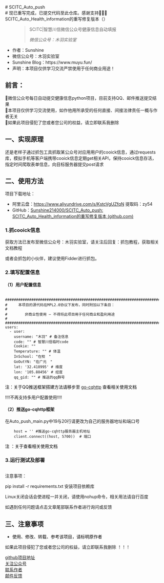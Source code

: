 <p># SCITC_Auto_push<br /># 现已重写完成，已提交代码至此仓库。感谢支持💖💖💖<br />SCITC_Auto_Health_information的重写修复版本（）</p>

<!-- wp:pullquote -->
<figure class="wp-block-pullquote"><blockquote><p>SCITC|智慧川信微信公众号健康信息自动填报</p><cite>微信公众号：木羽实验室</cite></blockquote></figure>
<!-- /wp:pullquote -->

<!-- wp:list -->
<ul><li>作者：Sunshine</li><li>微信公众号：木羽实验室</li><li>Sunshine Blog：https://www.muyu.fun/</li><li>声明：本项目仅供学习交流严禁使用于任何商业用途！</li></ul>
<!-- /wp:list -->

<!-- wp:heading -->
<h2>前言：</h2>
<!-- /wp:heading -->

<!-- wp:paragraph -->
<p id="block-bb73bd83-d728-426c-8c76-95e0b4bf1bc2">🙂微信公众号每日自动提交健康信息python项目，目前支持QQ、邮件推送提交结果 <br>🙂本项目仅供学习交流使用，如作他用所承受的任何直接、间接法律责任一概与作者无关 <br>🙂如果此项目侵犯了您或者您公司的权益，请立即联系我删除</p>
<!-- /wp:paragraph -->

<!-- wp:heading -->
<h2>一、实现原理</h2>
<!-- /wp:heading -->

<!-- wp:paragraph -->
<p>还是老样子通过抓包工具抓取某公众号对应用用户的cooick信息，通过requests库，模拟手机等客户端携带cooick信息定期get相关API，保持cooick信息存活，指定时间爬取表单信息，向目标服务器提交post请求</p>
<!-- /wp:paragraph -->

<!-- wp:heading -->
<h2>二、使用方法</h2>
<!-- /wp:heading -->

<!-- wp:paragraph -->
<p>项目下载地址：</p>
<!-- /wp:paragraph -->

<!-- wp:list -->
<ul><li>阿里云盘：<a href="https://www.aliyundrive.com/s/KstcVgUZfqN" target="_blank" rel="noreferrer noopener">https://www.aliyundrive.com/s/KstcVgUZfqN</a> 提取码：zy54</li><li>GitHub：<a href="https://github.com/Sunshine214000/SCITC_Auto_push">Sunshine214000/SCITC_Auto_push: SCITC_Auto_Health_information的重写修复版本 (github.com)</a></li></ul>
<!-- /wp:list -->

<!-- wp:heading {"level":3} -->
<h3>1.抓cooick信息</h3>
<!-- /wp:heading -->

<!-- wp:paragraph -->
<p>获取方法已发布至微信公众号：<span class="has-inline-color has-luminous-vivid-amber-color">木羽实验室</span>，请关注后回复：<span class="has-inline-color has-pale-cyan-blue-color">抓包教程</span>，获取相关文档教程</p>
<!-- /wp:paragraph -->

<!-- wp:paragraph -->
<p>或者会抓包的小伙伴，建议使用Fidder进行抓包。</p>
<!-- /wp:paragraph -->

<!-- wp:heading {"level":3} -->
<h3>2.填写配置信息</h3>
<!-- /wp:heading -->

<!-- wp:heading {"level":4} -->
<h4>（1）用户配置信息</h4>
<!-- /wp:heading -->

<!-- wp:code -->
<pre class="wp-block-code"><code>
###############################################################################
#     本项目的源代码在MPL2.0协议下发布，同时附加以下条目：                          #
#        非商业性使用 — 不得将此项目用于任何商业和盈利用途                          #
###############################################################################
users:
  - user:
    username: "木羽" # 备注信息
    code: "" # 智慧川信临时code
    Cookie: ""
    Temperature: "" # 体温
    InSchool: "在校　"
    GoOutYN: "在广元　"
    lat: '32.418995' # 维度
    lon: '105.88456' # 经度
    qq_gid: "" # 推送的qq群号
</code></pre>
<!-- /wp:code -->

<!-- wp:paragraph -->
<p><mark style="background-color:rgba(0, 0, 0, 0)" class="has-inline-color has-pale-pink-color">注：关于QQ推送框架搭建方法请移步至 <a href="https://docs.go-cqhttp.org/">go-cqhttp</a>  查看相关使用文档</mark></p>
<!-- /wp:paragraph -->

<!-- wp:paragraph -->
<p>!!!!不再支持多用户配置使用!!!!</p>
<!-- /wp:paragraph -->

<!-- wp:paragraph -->
<p></p>
<!-- /wp:paragraph -->

<!-- wp:heading {"level":4} -->
<h4>（2）推送go-cqhttp框架</h4>
<!-- /wp:heading -->

<!-- wp:paragraph -->
<p>在Auto_push_main.py中19与20行请更改为自己的服务器地址和端口号</p>
<!-- /wp:paragraph -->

<!-- wp:code -->
<pre class="wp-block-code"><code>    host = '' #推送go-cqhttp服务器主机地址
    client.connect((host, 5700))  # 端口</code></pre>
<!-- /wp:code -->

<!-- wp:paragraph -->
<p><mark style="background-color:rgba(0, 0, 0, 0)" class="has-inline-color has-pale-pink-color">  注 ：关于查看相关使用文档 </mark><br></p>
<!-- /wp:paragraph -->

<!-- wp:heading {"level":3} -->
<h3>3.运行测试及部署</h3>
<!-- /wp:heading -->

<!-- wp:paragraph -->
<p></p>
<!-- /wp:paragraph -->

<!-- wp:image {"id":51,"sizeSlug":"full","linkDestination":"none"} -->
<figure class="wp-block-image size-full"><img src="https://muyu.fun/wp-content/uploads/2022/04/QQ图片20220406205857.jpg" alt="" class="wp-image-51"/></figure>
<!-- /wp:image -->

<!-- wp:paragraph -->
<p>注意事项：</p>
<!-- /wp:paragraph -->

<!-- wp:paragraph -->
<p>pip install -r requirements.txt 安装项目依赖库</p>
<!-- /wp:paragraph -->

<!-- wp:paragraph -->
<p>Linux关闭会话会使进程一并关闭，请使用nohup命令，相关用法请自行百度</p>
<!-- /wp:paragraph -->

<!-- wp:paragraph -->
<p>如遇到任何问题请点击文章尾部联系作者进行询问或反馈</p>
<!-- /wp:paragraph -->

<!-- wp:heading -->
<h2>三、注意事项</h2>
<!-- /wp:heading -->

<!-- wp:list -->
<ul><li><mark style="background-color:rgba(0, 0, 0, 0)" class="has-inline-color has-vivid-red-color">使用、修改、转载、参考该项目，请标明原作者</mark></li></ul>
<!-- /wp:list -->

<!-- wp:paragraph -->
<p> 如果此项目<span class="has-inline-color has-vivid-red-color">侵犯了您或者您公司的权益，请立即联系我删除 ！！！</span></p>
<!-- /wp:paragraph -->

<!-- wp:buttons -->
<div class="wp-block-buttons"><!-- wp:button {"className":"is-style-fill"} -->
<div class="wp-block-button is-style-fill"><a class="wp-block-button__link" href="https://github.com/Sunshine214000/SCITC_Auto_push" target="_blank" rel="noreferrer noopener">github项目地址</a></div>
<!-- /wp:button -->

<!-- wp:button {"className":"is-style-fill"} -->
<div class="wp-block-button is-style-fill"><a class="wp-block-button__link" href="https://muyu.fun/sample-page/" target="_blank" rel="noreferrer noopener">关注公众号</a></div>
<!-- /wp:button -->

<!-- wp:button {"className":"is-style-fill"} -->
<div class="wp-block-button is-style-fill"><a class="wp-block-button__link" href="http://wpa.qq.com/msgrd?v=3&amp;uin=2140002006&amp;site=qq&amp;menu=yes" target="_blank" rel="noreferrer noopener">联系作者</a></div>
<!-- /wp:button -->

<!-- wp:button -->
<div class="wp-block-button"><a class="wp-block-button__link" href="http://mail.qq.com/cgi-bin/qm_share?t=qm_mailme&amp;email=1qWjuKW_v7iz_Ka5tb6Wp6f4tbm7" target="_blank" rel="noreferrer noopener">邮件反馈</a></div>
<!-- /wp:button --></div>
<!-- /wp:buttons -->

<!-- wp:paragraph -->
<p></p>
<!-- /wp:paragraph -->
